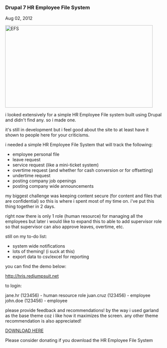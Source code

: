 ### Drupal 7 HR Employee File System

Aug 02, 2012

<img alt="EFS" class="aligncenter size-full wp-image-1861" height="264" src="http://www.redjumpsuit.net/wp-content/uploads/2012/08/EFS.png" title="EFS" width="473"/>


i looked extensively for a simple HR Employee File system built using Drupal and didn't find any. so i made one.

it's still in development but i feel good about the site to at least have it shown to people here for your criticisms.

i needed a simple HR Employee File System that will track the following:

- employee personal file
- leave request
- service request (like a mini-ticket system)
- overtime request (and whether for cash conversion or for offsetting)
- undertime request
- posting company job openings
- posting company wide announcements

my biggest challenge was keeping content secure (for content and files that are confidential) so this is where i spent most of my time on. i've put this thing together in 2 days.

right now there is only 1 role (human resource) for managing all the employees but later i would like to expand this to able to add supervisor role so that supervisor can also approve leaves, overtime, etc.

still on my to-do list:

- system wide notifications
- lots of theming! (i suck at this)
- export data to csv/excel for reporting

you can find the demo below:

<http://hris.redjumpsuit.net>

to login:

jane.hr (123456) - human resource role
juan.cruz (123456) - employee
john.doe (123456) - employee

please provide feedback and recommendations! by the way i used garland as the base theme coz i like how it maximizes the screen. any other theme recommendation is also appreciated!

<a href="https://bitbucket.org/redjumpsuit/efs" target="_blank">DOWNLOAD HERE</a>

Please consider donating if you download the HR Employee File System 